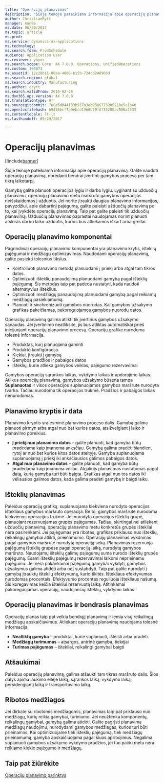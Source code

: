 ```yaml
---
title: "Operacijų planavimas"
description: "Šioje temoje pateikiama informacija apie operacijų planavimą. Galite naudoti operacijų planavimą, norėdami bendrai įvertinti gamybos procesą per tam tikrą laikotarpį."
author: ChristianRytt
manager: AnnBe
ms.date: 06/20/2017
ms.topic: article
ms.prod: 
ms.service: dynamics-ax-applications
ms.technology: 
ms.search.form: ProdSchedule
audience: Application User
ms.reviewer: yuyus
ms.search.scope: Core, AX 7.0.0, Operations, UnifiedOperations
ms.custom: 198073
ms.assetid: 12c28b11-80aa-4668-b15b-724cb24890bd
ms.search.region: global
ms.search.industry: Manufacturing
ms.author: crytt
ms.search.validFrom: 2016-02-28
ms.dyn365.ops.version: AX 7.0.0
ms.translationtype: HT
ms.sourcegitcommit: 7e0a5d044133b917a3eb9386773205218e5c1b40
ms.openlocfilehash: b9436bcf7a9ebcd19b6b79fdf35280ac586a2333
ms.contentlocale: lt-lt
ms.lasthandoff: 09/29/2017

---
```


# <a name="operations-scheduling"></a>Operacijų planavimas

[!include[banner](../includes/banner.md)]


Šioje temoje pateikiama informacija apie operacijų planavimą. Galite naudoti operacijų planavimą, norėdami bendrai įvertinti gamybos procesą per tam tikrą laikotarpį.

Gamybą galite planuoti operacijos lygiu ir darbo lygiu. Lyginant su užduočių planavimu, operacijų planavimo metu maršruto gamybos operacijos neišskaidomos į užduotis. Jei norite įtraukti daugiau planavimo informacijos, pavyzdžiui, apie dabartinį pajėgumą, galite paleisti užduočių planavimą po to, kai įvykdėte operacijų planavimą. Taip pat galite paleisti tik užduočių planavimą. Užduočių planavimas paprastai naudojamas norint planuoti atskiras darbo laiko užduotis, kurios bus atliekamos iškart arba greitai.

## <a name="components-of-operations-scheduling"></a>Operacijų planavimo komponentai
Pagrindiniai operacijų planavimo komponentai yra planavimo krytis, išteklių pajėgumai ir medžiagų optimizavimas. Naudodami operacijų planavimą, galite pasiekti tolesnius tikslus.

-   Kontroliuoti planavimo metodą planuodami į priekį arba atgal tam tikros datos.
-   Optimizuoti išteklių panaudojimą planuodami gamybą pagal išteklių pajėgumą. Šis metodas taip pat padeda nustatyti, kada naudoti alternatyvius išteklius.
-   Optimizuoti medžiagų panaudojimą planuodami gamybą pagal reikiamų medžiagų pasiekiamumą.
-   Planuoti ir sinchronizuoti gamybos nuorodas. Kai gamybos užsakymo grafikas pakeičiamas, pakoreguojamos gamybos nuorodų datos.

Operacijų planavimą galima atlikti tik įvertinus gamybos užsakymo sąnaudas. Jei įvertinimo neatliksite, jis bus atliktas automatiškai prieš inicijuojant operacijų planavimo procesą. Operacijų grafike nurodoma tolesnė informacija.

-   Produktas, kurį planuojama gaminti
-   Produkto konfigūracija.
-   Kiekiai, įtraukti į gamybą
-   Gamybos pradžios ir pabaigos datos
-   Išteklių, kurie atlieka gamybos veiklas, pajėgumo rezervavimai

Gamybos operacijų sąrankos laikas, vykdymo laikas ir apdorojimo laikas. Atlikus operacijų planavimą, gamybos užsakymo būsena tampa **Suplanuotas** ir visos operacijos suplanuojamos gamybos maršrute nurodyta tvarka. Tačiau nurodoma tik operacijos trukmė. Pradžios ir pabaigos laikas nenurodomas.

## <a name="scheduling-direction-and-date"></a>Planavimo kryptis ir data
Planavimo kryptis yra esminė planavimo proceso dalis. Gamybą galima planuoti pirmyn arba atgal nuo bet kurios datos, atsižvelgiant į laiko ir planavimo poreikius.

-   **Į priekį nuo planavimo datos** – galite planuoti, kad gamyba būtų pradedama kaip įmanoma anksčiau. Gamybą galima pradėti šiandien, rytoj ar nuo bet kurios kitos datos ateityje. Gamyba suplanuojama suplanuojamą į priekį iki anksčiausios galimos pabaigos datos.
-   **Atgal nuo planavimo datos** – galite planuoti, kad gamyba būtų pradedama kaip įmanoma vėliau. Atgalinis planavimas nustatomas pagal datą, kurią gamyba turi būti baigta. Grafikas atgal nuo tos datos iki vėliausios galimos datos, kada galima pradėti gamybą ir baigti laiku.

## <a name="resource-scheduling"></a>Išteklių planavimas
Paleidus operacijų grafiką, suplanuojama kiekviena nurodyto operacijos ištekliaus gamybos maršruto operacija. Be to, gamybos maršrute nurodoma kiekvienos operacijos trukmė. Jei nurodyta operacijos išteklių grupė, planuojant rezervuojamas grupės pajėgumas. Tačiau, skirtingai nei atliekant užduočių planavimą, operacijų planavimo metu konkretūs grupės ištekliai nėra pasirenkami. Jei pajėgumas yra ribotas, grafikas priklauso nuo išteklių, reikalingų gamybai atlikti, prieinamumo. Operacijų planavimas vykdomas pagal gamybos maršrute nurodytą operaciją seką. Planavimas rezervuoja pajėgumą išteklių grupėse pagal operacijų laiką, nurodytą gamybos maršruto. Naudojamų išteklių galimų pajėgumų suma nurodo išteklių grupės pajėgumą. Esami išteklių pajėgumų rezervavimai laikomi neprieinamu pajėgumu. Jei nėra pakankamai pajėgumų gamybai vykdyti, gamybos užsakymus galima atidėti arba net sustabdyti. Taip pat galite nurodyti į gamybą įtrauktų išteklių efektyvumą, kurio tikitės. Ištekliaus efektyvumas nurodomas procentais. Efektyvumo procentas reguliuoja ištekliaus našumą. Šis koregavimas keičia ištekliui rezervuotą laiką. Atitinkamai pakoreguojamas operacijų, naudojančių išteklių, vykdymo laikas.

## <a name="operations-scheduling-and-master-planning"></a>Operacijų planavimas ir bendrasis planavimas
Operacijų planas taip pat veikia bendrąjį planavimą ir lemia visų reikalingų medžiagų apskaičiavimus. Atliekant operacijų planavimą naudojama tolesnė informacija.

-   **Neatliktą gamyba** – produktai, kurie suplanuoti, išleisti arba pradėti.
-   **Medžiagų turimumas** – atsargos, antrinė gamyba, tiekėjai
-   **Turimas pajėgumas** – ištekliai, reikalingi gamybai baigti

## <a name="cancellations"></a>Atšaukimai
Paleidus operacijų planavimą, galima atšaukti tam tikras maršruto dalis. Šios dalys apima laukimo eilėje laiką, sąrankos laiką, vykdymo laiką, persidengiantį laiką ir transportavimo laiką.

## <a name="finite-materials"></a>Ribotos medžiagos
Jei dirbate su ribotomis medžiagomis, planavimas taip pat priklauso nuo medžiagų, kurių reikia gamybai, turimumo. Jei neužtenka komponentų, reikalingų gamybai, gamybą galima atidėti. Galite pagrįsti planavimą medžiagų naudojimu, nurodydami gamybos medžiagas, kurios turi būti prieinamos. Kai optimizuojame tiek išteklių pajėgumą, tiek medžiagų prieinamumą, gamyba apskaičiuojama pagal šiuos apribojimus. Negalima suplanuoti gamybos užsakymo vykdymo pradžios, jei tuo pačiu metu nėra reikiamo kiekio pajėgumo ir medžiagų.

<a name="see-also"></a>Taip pat žiūrėkite
--------

[Operacijų planavimo parinktys](operation-scheduling-options.md)




